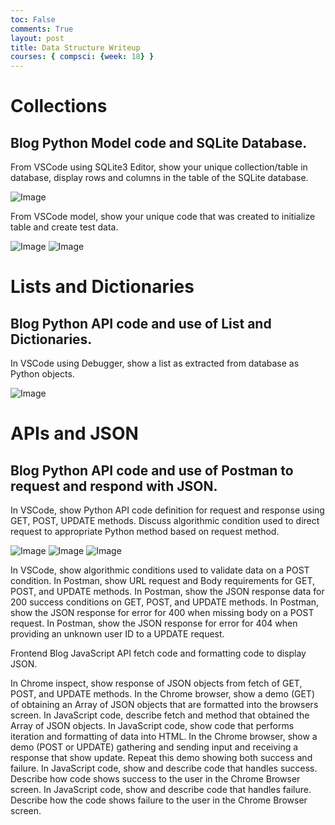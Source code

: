 ```yaml
---
toc: False
comments: True
layout: post
title: Data Structure Writeup  
courses: { compsci: {week: 18} }
---
```


# Collections
## Blog Python Model code and SQLite Database.

From VSCode using SQLite3 Editor, show your unique collection/table in database, display rows and columns in the table of the SQLite database.

![Image](https://github.com/nighthawkcoders/teacher_portfolio/assets/142526022/0b8b6755-80ca-41de-88c0-ce3d7eae2d99)

From VSCode model, show your unique code that was created to initialize table and create test data.

![Image](https://github.com/nighthawkcoders/teacher_portfolio/assets/142526022/b22cd717-dc44-4e35-8379-030b41eb26d7)
![Image](https://github.com/nighthawkcoders/teacher_portfolio/assets/142526022/45e84e52-f5fc-4548-b66e-e9650fbba78b)

# Lists and Dictionaries
##  Blog Python API code and use of List and Dictionaries.

In VSCode using Debugger, show a list as extracted from database as Python objects.

![Image](https://github.com/nighthawkcoders/teacher_portfolio/assets/142526022/fcf66b78-2a2c-49eb-9016-463d2b2a1a1d)

# APIs and JSON
## Blog Python API code and use of Postman to request and respond with JSON.

In VSCode, show Python API code definition for request and response using GET, POST, UPDATE methods. Discuss algorithmic condition used to direct request to appropriate Python method based on request method.

![Image](https://github.com/nighthawkcoders/teacher_portfolio/assets/142526022/b859a066-c944-46d0-ada4-a89564635f62)
![Image](https://github.com/nighthawkcoders/teacher_portfolio/assets/142526022/10873aa1-db95-4045-aa87-5c316017cb97)
![Image](https://github.com/nighthawkcoders/teacher_portfolio/assets/142526022/83807a7b-01e7-439e-abd7-39bb5ab28277)

In VSCode, show algorithmic conditions used to validate data on a POST condition.
In Postman, show URL request and Body requirements for GET, POST, and UPDATE methods.
In Postman, show the JSON response data for 200 success conditions on GET, POST, and UPDATE methods.
In Postman, show the JSON response for error for 400 when missing body on a POST request.
In Postman, show the JSON response for error for 404 when providing an unknown user ID to a UPDATE request.




Frontend
Blog JavaScript API fetch code and formatting code to display JSON.

In Chrome inspect, show response of JSON objects from fetch of GET, POST, and UPDATE methods.
In the Chrome browser, show a demo (GET) of obtaining an Array of JSON objects that are formatted into the browsers screen.
In JavaScript code, describe fetch and method that obtained the Array of JSON objects.
In JavaScript code, show code that performs iteration and formatting of data into HTML.
In the Chrome browser, show a demo (POST or UPDATE) gathering and sending input and receiving a response that show update. Repeat this demo showing both success and failure.
In JavaScript code, show and describe code that handles success. Describe how code shows success to the user in the Chrome Browser screen.
In JavaScript code, show and describe code that handles failure. Describe how the code shows failure to the user in the Chrome Browser screen.